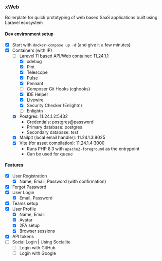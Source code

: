 ### xWeb

Boilerplate for quick prototyping of web based SaaS applications built using Laravel ecosystem

#### Dev environment setup
- [x] Start with `docker-compose up -d` (and give it a few minutes)
- [x] Containers (with IP)
    - [ ] Laravel 11 based API/Web container: 11.24.1.1
        - [x] xdebug
        - [x] Pint
        - [x] Telescope
        - [x] Pulse
        - [x] Pennant
        - [ ] Composer Git Hooks (cghooks)
        - [x] IDE Helper
        - [x] Livewire
        - [x] Security Checker (Enlightn)
        - [ ] Enlightn
    - [x] Postgres: 11.24.1.2:5432
        - Credentials: postgres@password
        - Primary database: postgres
        - Secondary database: test
    - [x] Mailpit (local email handler): 11.24.1.3:8025
    - [x] Vite (for asset compilation): 11.24.1.4:3000
        - Runs PHP 8.3 with `apache2-foreground` as the entrypoint
        - Can be used for queue

#### Features
- [x] User Registration
    - [x] Name, Email, Password (with confirmation)
- [x] Forgot Password
- [x] User Login
    - [x] Email, Password
- [x] Teams setup
- [x] User Profile
    - [x] Name, Email
    - [x] Avatar
    - [x] 2FA setup
    - [x] Browser sessions
- [x] API tokens
- [ ] Social Login | Using Socialite
  - [ ] Login with GitHub
  - [ ] Login with Google
